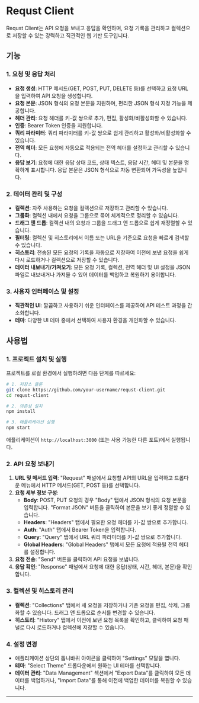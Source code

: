 # Requst Client

Requst Client는 API 요청을 보내고 응답을 확인하며, 요청 기록을 관리하고 컬렉션으로 저장할 수 있는 강력하고 직관적인 웹 기반 도구입니다.

## 기능

### 1. 요청 및 응답 처리

- **요청 생성**: HTTP 메서드(GET, POST, PUT, DELETE 등)를 선택하고 요청 URL을 입력하여 API 요청을 생성합니다.
- **요청 본문**: JSON 형식의 요청 본문을 지원하며, 편리한 JSON 형식 지정 기능을 제공합니다.
- **헤더 관리**: 요청 헤더를 키-값 쌍으로 추가, 편집, 활성화/비활성화할 수 있습니다.
- **인증**: Bearer Token 인증을 지원합니다.
- **쿼리 파라미터**: 쿼리 파라미터를 키-값 쌍으로 쉽게 관리하고 활성화/비활성화할 수 있습니다.
- **전역 헤더**: 모든 요청에 자동으로 적용되는 전역 헤더를 설정하고 관리할 수 있습니다.
- **응답 보기**: 요청에 대한 응답 상태 코드, 상태 텍스트, 응답 시간, 헤더 및 본문을 명확하게 표시합니다. 응답 본문은 JSON 형식으로 자동 변환되어 가독성을 높입니다.

### 2. 데이터 관리 및 구성

- **컬렉션**: 자주 사용하는 요청을 컬렉션으로 저장하고 관리할 수 있습니다.
- **그룹화**: 컬렉션 내에서 요청을 그룹으로 묶어 체계적으로 정리할 수 있습니다.
- **드래그 앤 드롭**: 컬렉션 내의 요청과 그룹을 드래그 앤 드롭으로 쉽게 재정렬할 수 있습니다.
- **필터링**: 컬렉션 및 히스토리에서 이름 또는 URL을 기준으로 요청을 빠르게 검색할 수 있습니다.
- **히스토리**: 전송된 모든 요청의 기록을 자동으로 저장하여 이전에 보낸 요청을 쉽게 다시 로드하거나 컬렉션으로 저장할 수 있습니다.
- **데이터 내보내기/가져오기**: 모든 요청 기록, 컬렉션, 전역 헤더 및 UI 설정을 JSON 파일로 내보내거나 가져올 수 있어 데이터를 백업하고 복원하기 용이합니다.

### 3. 사용자 인터페이스 및 설정

- **직관적인 UI**: 깔끔하고 사용하기 쉬운 인터페이스를 제공하여 API 테스트 과정을 간소화합니다.
- **테마**: 다양한 UI 테마 중에서 선택하여 사용자 환경을 개인화할 수 있습니다.

## 사용법

### 1. 프로젝트 설치 및 실행

프로젝트를 로컬 환경에서 실행하려면 다음 단계를 따르세요:

```bash
# 1. 저장소 클론
git clone https://github.com/your-username/requst-client.git
cd requst-client

# 2. 의존성 설치
npm install

# 3. 애플리케이션 실행
npm start
```

애플리케이션이 `http://localhost:3000` (또는 사용 가능한 다른 포트)에서 실행됩니다.

### 2. API 요청 보내기

1.  **URL 및 메서드 입력**: "Request" 패널에서 요청할 API의 URL을 입력하고 드롭다운 메뉴에서 HTTP 메서드(GET, POST 등)를 선택합니다.
2.  **요청 세부 정보 구성**:
    - **Body**: POST, PUT 요청의 경우 "Body" 탭에서 JSON 형식의 요청 본문을 입력합니다. "Format JSON" 버튼을 클릭하여 본문을 보기 좋게 정렬할 수 있습니다.
    - **Headers**: "Headers" 탭에서 필요한 요청 헤더를 키-값 쌍으로 추가합니다.
    - **Auth**: "Auth" 탭에서 Bearer Token을 입력합니다.
    - **Query**: "Query" 탭에서 URL 쿼리 파라미터를 키-값 쌍으로 추가합니다.
    - **Global Headers**: "Global Headers" 탭에서 모든 요청에 적용될 전역 헤더를 설정합니다.
3.  **요청 전송**: "Send" 버튼을 클릭하여 API 요청을 보냅니다.
4.  **응답 확인**: "Response" 패널에서 요청에 대한 응답(상태, 시간, 헤더, 본문)을 확인합니다.

### 3. 컬렉션 및 히스토리 관리

- **컬렉션**: "Collections" 탭에서 새 요청을 저장하거나 기존 요청을 편집, 삭제, 그룹화할 수 있습니다. 드래그 앤 드롭으로 순서를 변경할 수 있습니다.
- **히스토리**: "History" 탭에서 이전에 보낸 요청 목록을 확인하고, 클릭하여 요청 패널로 다시 로드하거나 컬렉션에 저장할 수 있습니다.

### 4. 설정 변경

- 애플리케이션 상단의 톱니바퀴 아이콘을 클릭하여 "Settings" 모달을 엽니다.
- **테마**: "Select Theme" 드롭다운에서 원하는 UI 테마를 선택합니다.
- **데이터 관리**: "Data Management" 섹션에서 "Export Data"를 클릭하여 모든 데이터를 백업하거나, "Import Data"를 통해 이전에 백업한 데이터를 복원할 수 있습니다.

---

